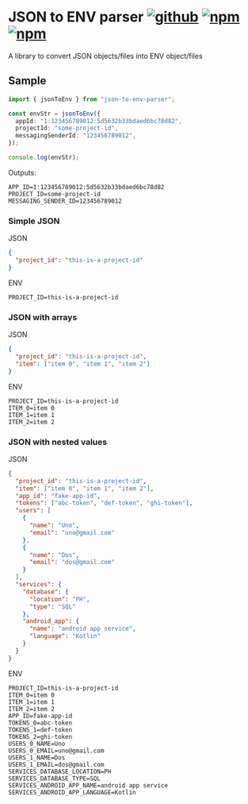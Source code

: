 # JSON to ENV parser [![github](https://img.shields.io/badge/GitHub-repository-blue)](https://github.com/amalej/json-to-env-parser) [![npm](https://img.shields.io/npm/v/json-to-env-parser)](https://www.npmjs.com/package/json-to-env-parser) [![npm](https://img.shields.io/npm/dt/json-to-env-parser)](https://www.npmjs.com/package/json-to-env-parser?activeTab=versions)

A library to convert JSON objects/files into ENV object/files

## Sample

```ts
import { jsonToEnv } from "json-to-env-parser";

const envStr = jsonToEnv({
  appId: "1:123456789012:5d5632b33bdaed6bc78d82",
  projectId: "some-project-id",
  messagingSenderId: "123456789012",
});

console.log(envStr);
```

Outputs:

```
APP_ID=1:123456789012:5d5632b33bdaed6bc78d82
PROJECT_ID=some-project-id
MESSAGING_SENDER_ID=123456789012
```

### Simple JSON

JSON

```json
{
  "project_id": "this-is-a-project-id"
}
```

ENV

```dosini
PROJECT_ID=this-is-a-project-id
```

### JSON with arrays

JSON

```json
{
  "project_id": "this-is-a-project-id",
  "item": ["item 0", "item 1", "item 2"]
}
```

ENV

```dosini
PROJECT_ID=this-is-a-project-id
ITEM_0=item 0
ITEM_1=item 1
ITEM_2=item 2
```

### JSON with nested values

JSON

```json
{
  "project_id": "this-is-a-project-id",
  "item": ["item 0", "item 1", "item 2"],
  "app_id": "fake-app-id",
  "tokens": ["abc-token", "def-token", "ghi-token"],
  "users": [
    {
      "name": "Uno",
      "email": "uno@gmail.com"
    },
    {
      "name": "Dos",
      "email": "dos@gmail.com"
    }
  ],
  "services": {
    "database": {
      "location": "PH",
      "type": "SQL"
    },
    "android_app": {
      "name": "android app service",
      "language": "Kotlin"
    }
  }
}
```

ENV

```dosini
PROJECT_ID=this-is-a-project-id
ITEM_0=item 0
ITEM_1=item 1
ITEM_2=item 2
APP_ID=fake-app-id
TOKENS_0=abc-token
TOKENS_1=def-token
TOKENS_2=ghi-token
USERS_0_NAME=Uno
USERS_0_EMAIL=uno@gmail.com
USERS_1_NAME=Dos
USERS_1_EMAIL=dos@gmail.com
SERVICES_DATABASE_LOCATION=PH
SERVICES_DATABASE_TYPE=SQL
SERVICES_ANDROID_APP_NAME=android app service
SERVICES_ANDROID_APP_LANGUAGE=Kotlin
```
